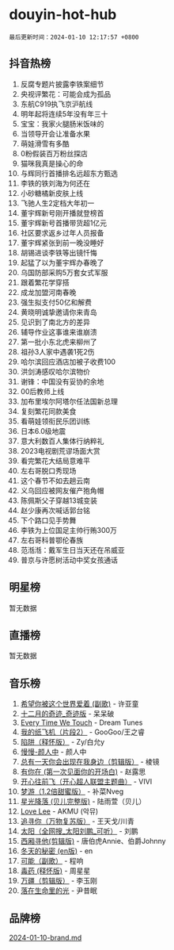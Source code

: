 # douyin-hot-hub

`最后更新时间：2024-01-10 12:17:57 +0800`

## 抖音热榜

1. 反腐专题片披露李铁案细节
1. 央视评繁花：可能会成为孤品
1. 东航C919执飞京沪航线
1. 明年起将连续5年没有年三十
1. 宝宝：我家火腿肠米饭味的
1. 当领导开会让准备水果
1. 萌娃滑雪有多酷
1. 0粉假装百万粉丝探店
1. 猫咪我真是操心的命
1. 与辉同行首播排名远超东方甄选
1. 李铁的铁刘海为何还在
1. 小砂糖橘新皮肤上线
1. 飞驰人生2定档大年初一
1. 董宇辉新号刚开播就登榜首
1. 董宇辉新号首播带货超1亿元
1. 社区要求返乡过年人员报备
1. 董宇辉紧张到前一晚没睡好
1. 胡锡进谈李铁等出镜忏悔
1. 起猛了以为董宇辉办春晚了
1. 乌国防部采购5万套女式军服
1. 跟着繁花学穿搭
1. 成龙加盟河南春晚
1. 强生拟支付50亿和解费
1. 黄晓明诚挚邀请你来青岛
1. 见识到了南北方的差异
1. 辅导作业这事谁来谁崩溃
1. 第一批小东北虎来柳州了
1. 祖孙3人家中遇袭1死2伤
1. 哈尔滨回应酒店加被子收费100
1. 洪剑涛感叹哈尔滨物价
1. 谢锋：中国没有妥协的余地
1. 00后教师上线
1. 加布里埃尔阿塔尔任法国新总理
1. 复刻繁花同款美食
1. 看萌娃领衔民乐团训练
1. 日本6.0级地震
1. 意大利数百人集体行纳粹礼
1. 2023电视剧荒谬场面大赏
1. 看完繁花大结局意难平
1. 左右哥脱口秀现场
1. 这个春节不如去趟云南
1. 义乌回应被网友催产狍角帽
1. 陈佩斯父子穿越13城变装
1. 赵少康再次喊话郭台铭
1. 下个路口见手势舞
1. 李铁为上位国足主帅行贿300万
1. 左右哥科普鄂伦春族
1. 范湉湉：戴军生日当天还在吊威亚
1. 普京与许愿树活动中奖女孩通话

## 明星榜

暂无数据

## 直播榜

暂无数据

## 音乐榜

1. [希望你被这个世界爱着 (副歌)](https://sf86-cdn-tos.douyinstatic.com/obj/tos-cn-ve-2774/oUHCmWQfZlE3QQBKBeD8rCFLpJzPgCpImhsxMt) - 许亚童
1. [十二月的奇迹_奇迹版](https://sf3-cdn-tos.douyinstatic.com/obj/tos-cn-ve-2774/oMslvA9FBzGMGHnyUuoiiUjtIAXfMz6tzwByW8) - 呆呆破
1. [Every Time We Touch](https://sf86-cdn-tos.douyinstatic.com/obj/tos-cn-ve-2774/ogN6lUKQeBBfEVhIOMikG1CcJjugxk1tztZyhP) - Dream Tunes
1. [我的纸飞机（片段2）](https://sf6-cdn-tos.douyinstatic.com/obj/tos-cn-ve-2774/oM2ZrKcg2CD5AeRB2gkeXOFB1IxAGJdZPazYHf) - GooGoo/王之睿
1. [陷阱（释怀版）](https://sf86-cdn-tos.douyinstatic.com/obj/tos-cn-ve-2774/oE8C21LeZrzKLDFfQYgMzx4GAIHageG5IzayY7) - Zy/白允y
1. [慢慢-颜人中](https://sf6-cdn-tos.douyinstatic.com/obj/tos-cn-ve-2774/ocjHNfBXdBxQNC8ZGAeoLMFTUgtBg8bkExunDC) - 颜人中
1. [总有一天你会出现在我身边（剪辑版）](https://sf86-cdn-tos.douyinstatic.com/obj/tos-cn-ve-2774/oMLsHwhWW7CYoAhoWB9EXUQIzNBsfAJxpAoxCU) - 棱镜
1. [有你在 (第一次见面你的开场白)](https://sf86-cdn-tos.douyinstatic.com/obj/tos-cn-ve-2774/oAthrQ3ClJBfI57uBoFEgNDYtNCZ0TSYQQfxQ0) - 赵露思
1. [开心往前飞（开心超人联盟主题曲）](https://sf86-cdn-tos.douyinstatic.com/obj/tos-cn-ve-2774/9d8fb7c82cf1421fb93a9fe925275e0a) - VIVI
1. [梦游（1.2倍甜蜜版）](https://sf86-cdn-tos.douyinstatic.com/obj/tos-cn-ve-2774/o4gyAUm8hwufoEABmwVIiQtHsFuGzAEEWtNMzo) - 补菜Nveg
1. [星光降落 (贝儿完整版)](https://sf3-cdn-tos.douyinstatic.com/obj/tos-cn-ve-2774/okwB9hAwyAtsFFkFBzAX1hOOfQuIoMNs0W2Mwr) - 陆雨萱（贝儿）
1. [Love Lee](https://sf3-cdn-tos.douyinstatic.com/obj/tos-cn-ve-2774/o05GbkJGbCBTdDnMtB0fwOYgkeZp23vrWQDQBS) - AKMU (악뮤)
1. [追寻你（万物复苏版）](https://sf86-cdn-tos.douyinstatic.com/obj/tos-cn-ve-2774/oYeAZJsbjIDit9APmBg8u6uDUQnHmoCf3gbo74) - 王天戈/川青
1. [太阳（全网搜_太阳刘鹏_可听）](https://sf3-cdn-tos.douyinstatic.com/obj/tos-cn-ve-2774/ogWbyIQnlBFImVbeDocRdCIYtBHlbJXgfZMvgz) - 刘鹏
1. [西厢寻他(剪辑版)](https://sf86-cdn-tos.douyinstatic.com/obj/tos-cn-ve-2774/oUsAVfAQKlRNxEv5qxvIB8o5qmIWUcXbzJKJhw) - 唐伯虎Annie、伯爵Johnny
1. [冬天的秘密 (en版)](https://sf86-cdn-tos.douyinstatic.com/obj/tos-cn-ve-2774/okIuMHDdzyf3FjGK4Lphe1vfHcQaPIHAg0Z4CR) - en
1. [可能（副歌）](https://sf86-cdn-tos.douyinstatic.com/obj/tos-cn-ve-2774/cde1731888894259b333569393c2fb51) - 程响
1. [毒药 (释怀版)](https://sf86-cdn-tos.douyinstatic.com/obj/tos-cn-ve-2774/oYILMEAzspdZBIzy4frJNB8ZHPHWAhiwowd4Ad) - 周星星
1. [万疆（剪辑版）](https://sf86-cdn-tos.douyinstatic.com/obj/tos-cn-ve-2774/ooG7oVgFlDTelKCjCsTTobQvbdtj1BBQXnfZd8) - 李玉刚
1. [落在生命里的光](https://sf6-cdn-tos.douyinstatic.com/obj/tos-cn-ve-2774/d9ffa8c090124ea58bb10df9b510c01d) - 尹昔眠

## 品牌榜

[2024-01-10-brand.md](2024-01-10-brand.md)
